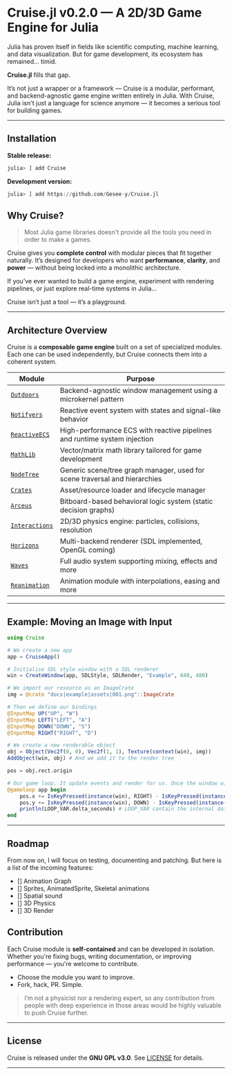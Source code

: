 # Cruise.jl v0.2.0 — A 2D/3D Game Engine for Julia

Julia has proven itself in fields like scientific computing, machine learning, and data visualization. But for game development, its ecosystem has remained... timid.

**Cruise.jl** fills that gap.

It’s not just a wrapper or a framework — Cruise is a modular, performant, and backend-agnostic game engine written entirely in Julia. With Cruise, Julia isn't just a language for science anymore — it becomes a serious tool for building games.

---

## Installation

**Stable release:**

```julia
julia> ] add Cruise
````

**Development version:**

```julia
julia> ] add https://github.com/Gesee-y/Cruise.jl
```

## Why Cruise?

> Most Julia game libraries doesn't provide all the tools you need in order to make a games.

Cruise gives you **complete control** with modular pieces that fit together naturally. It’s designed for developers who want **performance**, **clarity**, and **power** — without being locked into a monolithic architecture.

If you’ve ever wanted to build a game engine, experiment with rendering pipelines, or just explore real-time systems in Julia...

Cruise isn’t just a tool — it’s a playground.

---

## Architecture Overview

Cruise is a **composable game engine** built on a set of specialized modules. Each one can be used independently, but Cruise connects them into a coherent system.

| Module                                                                           | Purpose                                                                    |
| -------------------------------------------------------------------------------- | -------------------------------------------------------------------------- |
| [`Outdoors`](https://github.com/Gesee-y/Outdoors.jl)                             | Backend-agnostic window management using a microkernel pattern             |
| [`Notifyers`](https://github.com/Gesee-y/Notifyers.jl)                           | Reactive event system with states and signal-like behavior                 |
| [`ReactiveECS`](https://github.com/Gesee-y/ReactiveECS.jl)                       | High-performance ECS with reactive pipelines and runtime system injection  |
| [`MathLib`](https://github.com/Gesee-y/GDMathLib.jl)       | Vector/matrix math library tailored for game development                   |
| [`NodeTree`](https://github.com/Gesee-y/NodeTree.jl)                             | Generic scene/tree graph manager, used for scene traversal and hierarchies |
| [`Crates`](https://github.com/Gesee-y/Cruise.jl/blob/main/src/Crates)            | Asset/resource loader and lifecycle manager                                |
| [`Arceus`](https://github.com/Gesee-y/Arceus.jl)                                 | Bitboard-based behavioral logic system (static decision graphs)            |
| [`Interactions`](https://github.com/Gesee-y/Interactions.jl) | 2D/3D physics engine: particles, collisions, resolution                    |
| [`Horizons`](https://github.com/Gesee-y/Horizons.jl)     | Multi-backend renderer (SDL implemented, OpenGL coming)                    |
| [`Waves`](https://github.com/Gesee-y/WavesFlow.jl)              | Full audio system supporting mixing, effects and more                      |
| [`Reanimation`](https://github.com/Gesee-y/ReAnimation.jl)  | Animation module with interpolations, easing and more                      |

---

## Example: Moving an Image with Input

```julia
using Cruise

# We create a new app
app = CruiseApp()

# Initialise SDL style window with a SDL renderer
win = CreateWindow(app, SDLStyle, SDLRender, "Example", 640, 480)

# We import our resource as an ImageCrate
img = @crate "docs|example|assets|001.png"::ImageCrate

# Then we define our bindings
@InputMap UP("UP", "W")
@InputMap LEFT("LEFT", "A")
@InputMap DOWN("DOWN", "S")
@InputMap RIGHT("RIGHT", "D")

# We create a new renderable object
obj = Object(Vec2f(0, 0), Vec2f(1, 1), Texture(context(win), img))
AddObject(win, obj) # And we add it to the render tree

pos = obj.rect.origin

# Our game loop. It update events and render for us. Once the window will be closed, it will stop.
@gameloop app begin
    pos.x += IsKeyPressed(instance(win), RIGHT) - IsKeyPressed(instance(win), LEFT)
    pos.y += IsKeyPressed(instance(win), DOWN) - IsKeyPressed(instance(win), UP)
    println(LOOP_VAR.delta_seconds) # LOOP_VAR contain the internal data of our loop
end
```

---

## Roadmap

From now on, I will focus on testing, documenting and patching. But here is a list of the incoming features:

- [] Animation Graph
- [] Sprites, AnimatedSprite, Skeletal animations
- [] Spatial sound
- [] 3D Physics
- [] 3D Render

## Contribution

Each Cruise module is **self-contained** and can be developed in isolation. Whether you're fixing bugs, writing documentation, or improving performance — you're welcome to contribute.

* Choose the module you want to improve.
* Fork, hack, PR. Simple.

> I’m not a physicist nor a rendering expert, so any contribution from people with deep experience in those areas would be highly valuable to push Cruise further.

---

## License

Cruise is released under the **GNU GPL v3.0**.
See [LICENSE](https://github.com/Gesee-y/Cruise.jl/blob/main/LICENSE) for details.

---
